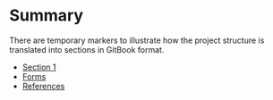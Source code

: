 # Summary
There are temporary markers to illustrate how the project structure is translated into sections in GitBook format.

* [Section 1](section-1/README.md)
* [Forms](section-1/forms.md)
* [References](section-1/references.md)

